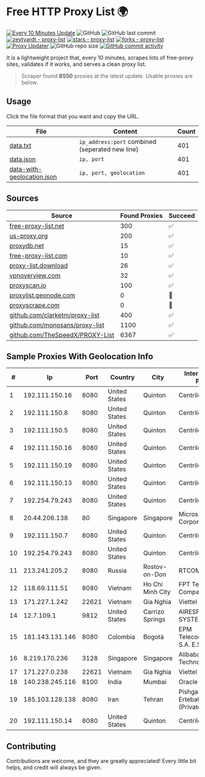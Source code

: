 
# Free HTTP Proxy List 🌍

[![Every 10 Minutes Update](https://github.com/mertguvencli/http-proxy-list/actions/workflows/main.yml/badge.svg?branch=main)](https://github.com/mertguvencli/http-proxy-list/actions/workflows/main.yml)
![GitHub](https://img.shields.io/github/license/mertguvencli/http-proxy-list)
![GitHub last commit](https://img.shields.io/github/last-commit/mertguvencli/http-proxy-list)
[![zevtyardt - proxy-list](https://img.shields.io/static/v1?label=zevtyardt&message=proxy-list&color=blue&logo=github)](https://github.com/zevtyardt/proxy-list "Go to GitHub repo")
[![stars - proxy-list](https://img.shields.io/github/stars/zevtyardt/proxy-list?style=social)](https://github.com/zevtyardt/proxy-list)
[![forks - proxy-list](https://img.shields.io/github/forks/zevtyardt/proxy-list?style=social)](https://github.com/zevtyardt/proxy-list)
[![Proxy Updater](https://github.com/zevtyardt/proxy-list/workflows/Proxy%20Updater/badge.svg)](https://github.com/zevtyardt/proxy-list/actions?query=workflow:"Proxy+Updater")
![GitHub repo size](https://img.shields.io/github/repo-size/zevtyardt/proxy-list)
[![GitHub commit activity](https://img.shields.io/github/commit-activity/m/zevtyardt/proxy-list?logo=commits)](https://github.com/zevtyardt/proxy-list/commits/main)

It is a lightweight project that, every 10 minutes, scrapes lots of free-proxy sites, validates if it works, and serves a clean proxy list.

> Scraper found **8550** proxies at the latest update. Usable proxies are below.

## Usage

Click the file format that you want and copy the URL.

|File|Content|Count|
|----|-------|-----|
|[data.txt](https://raw.githubusercontent.com/mertguvencli/http-proxy-list/main/proxy-list/data.txt)|`ip_address:port` combined (seperated new line)|401|
|[data.json](https://raw.githubusercontent.com/mertguvencli/http-proxy-list/main/proxy-list/data.json)|`ip, port`|401|
|[data-with-geolocation.json](https://raw.githubusercontent.com/mertguvencli/http-proxy-list/main/proxy-list/data-with-geolocation.json)|`ip, port, geolocation`|401|

## Sources

|Source|Found Proxies|Succeed|
|------|-------------|-------|
|[free-proxy-list.net](https://free-proxy-list.net)|300|✅|
|[us-proxy.org](https://www.us-proxy.org)|200|✅|
|[proxydb.net](http://proxydb.net)|15|✅|
|[free-proxy-list.com](https://free-proxy-list.com/?page=&port=&type%5B%5D=http&type%5B%5D=https&up_time=0&search=Search)|10|✅|
|[proxy-list.download](https://www.proxy-list.download/HTTP)|26|✅|
|[vpnoverview.com](https://vpnoverview.com/privacy/anonymous-browsing/free-proxy-servers)|32|✅|
|[proxyscan.io](https://www.proxyscan.io)|100|✅|
|[proxylist.geonode.com](https://proxylist.geonode.com/api/proxy-list?limit=300&page=1&sort_by=lastChecked&sort_type=desc&protocols=http,https)|0|🚫|
|[proxyscrape.com](https://api.proxyscrape.com/v2/?request=displayproxies&protocol=http&timeout=10000&country=all&ssl=all&anonymity=all)|0|🚫|
|[github.com/clarketm/proxy-list](https://raw.githubusercontent.com/clarketm/proxy-list/master/proxy-list-raw.txt)|400|✅|
|[github.com/monosans/proxy-list](https://raw.githubusercontent.com/monosans/proxy-list/main/proxies/http.txt)|1100|✅|
|[github.com/TheSpeedX/PROXY-List](https://raw.githubusercontent.com/TheSpeedX/PROXY-List/master/http.txt)|6367|✅|


## Sample Proxies With Geolocation Info

|#|Ip|Port|Country|City|Internet Service Provider|
|-|--|----|-------|----|-------------------------|
|1|192.111.150.16|8080|United States|Quinton|Centrilogic|
|2|192.111.150.8|8080|United States|Quinton|Centrilogic|
|3|192.111.150.5|8080|United States|Quinton|Centrilogic|
|4|192.111.150.16|8080|United States|Quinton|Centrilogic|
|5|192.111.150.19|8080|United States|Quinton|Centrilogic|
|6|192.111.150.13|8080|United States|Quinton|Centrilogic|
|7|192.254.79.243|8080|United States|Quinton|Centrilogic|
|8|20.44.206.138|80|Singapore|Singapore|Microsoft Corporation|
|9|192.111.150.7|8080|United States|Quinton|Centrilogic|
|10|192.254.79.243|8080|United States|Quinton|Centrilogic|
|11|213.241.205.2|8080|Russia|Rostov-on-Don|RTCOMM-YUG|
|12|118.69.111.51|8080|Vietnam|Ho Chi Minh City|FPT Telecom Company|
|13|171.227.1.242|22621|Vietnam|Gia Nghia|Viettel Corporation|
|14|12.7.109.1|9812|United States|Carrizo Springs|AIRESPRING-ADT SYSTEMS, INC.|
|15|181.143.131.146|8080|Colombia|Bogotá|EPM Telecomunicaciones S.A. E.S.P.|
|16|8.219.170.236|3128|Singapore|Singapore|Alibaba (US) Technology Co., Ltd.|
|17|171.227.0.238|22621|Vietnam|Gia Nghia|Viettel Corporation|
|18|140.238.245.116|8100|India|Mumbai|Oracle Corporation|
|19|185.103.128.138|8080|Iran|Tehran|Pishgaman Toseeh Ertebatat Company (Private Joint Stock)|
|20|192.111.150.14|8080|United States|Quinton|Centrilogic|



## Contributing

Contributions are welcome, and they are greatly appreciated! Every
little bit helps, and credit will always be given.

